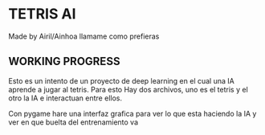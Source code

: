 # TETRIS AI
Made by Airil/Ainhoa llamame como prefieras

## WORKING PROGRESS

Esto es un intento de un proyecto de deep learning en el cual una IA aprende a jugar al tetris. Para esto Hay dos archivos, uno es el tetris y el otro la IA e interactuan entre ellos.

Con pygame hare una interfaz grafica para ver lo que esta haciendo la IA y ver en que buelta del entrenamiento va
